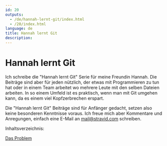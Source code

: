 ```yaml
---
id: 20
outputs:
  - /de/hannah-lernt-git/index.html
  - /20/index.html
language: de
title: Hannah lernt Git
description:
---
```

# Hannah lernt Git

Ich schreibe die "Hannah lernt Git" Serie für meine Freundin Hannah. Die Beiträge sind aber für jeden nützlich, der etwas mit Programmieren zu tun hat oder in einem Team arbeitet wo mehrere Leute mit den selben Dateien arbeiten. In so einem Umfeld ist es praktisch, wenn man mit Git umgehen kann, da es einem viel Kopfzerbrechen erspart.

Die "Hannah lernt Git" Beiträge sind für Anfänger gedacht, setzen also keine besonderen Kenntnisse voraus. Ich freue mich aber Kommentare und Anregungen, einfach eine E-Mail an [mail@stravid.com][email] schreiben.

Inhaltsverzeichnis:

[Das Problem][problem]

[email]: mailto:mail@stravid.com
[problem]: /de/hannah-lernt-git-das-problem/
